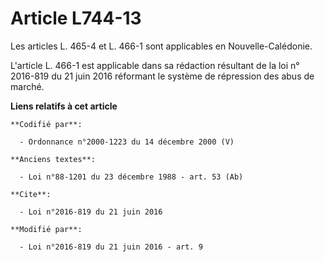 # Article L744-13

Les articles L. 465-4 et L. 466-1 sont applicables en Nouvelle-Calédonie.

L'article L. 466-1 est applicable dans sa rédaction résultant de la 
loi n° 2016-819 du 21 juin 2016
réformant le système de répression des abus de marché.

**Liens relatifs à cet article**

	**Codifié par**:

	  - Ordonnance n°2000-1223 du 14 décembre 2000 (V)

	**Anciens textes**:

	  - Loi n°88-1201 du 23 décembre 1988 - art. 53 (Ab)

	**Cite**:

	  - Loi n°2016-819 du 21 juin 2016

	**Modifié par**:

	  - Loi n°2016-819 du 21 juin 2016 - art. 9
